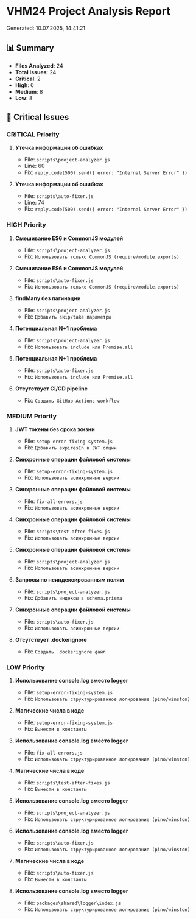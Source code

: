 # VHM24 Project Analysis Report

Generated: 10.07.2025, 14:41:21

## 📊 Summary

- **Files Analyzed**: 24
- **Total Issues**: 24
- **Critical**: 2
- **High**: 6
- **Medium**: 8
- **Low**: 8

## 🚨 Critical Issues

### CRITICAL Priority

1. **Утечка информации об ошибках**
   - File: `scripts\project-analyzer.js`
   - Line: 60
   - Fix: `reply.code(500).send({ error: "Internal Server Error" })`

2. **Утечка информации об ошибках**
   - File: `scripts\auto-fixer.js`
   - Line: 74
   - Fix: `reply.code(500).send({ error: "Internal Server Error" })`

### HIGH Priority

1. **Смешивание ES6 и CommonJS модулей**
   - File: `scripts\project-analyzer.js`
   - Fix: `Использовать только CommonJS (require/module.exports)`

2. **Смешивание ES6 и CommonJS модулей**
   - File: `scripts\auto-fixer.js`
   - Fix: `Использовать только CommonJS (require/module.exports)`

3. **findMany без пагинации**
   - File: `scripts\project-analyzer.js`
   - Fix: `Добавить skip/take параметры`

4. **Потенциальная N+1 проблема**
   - File: `scripts\project-analyzer.js`
   - Fix: `Использовать include или Promise.all`

5. **Потенциальная N+1 проблема**
   - File: `scripts\auto-fixer.js`
   - Fix: `Использовать include или Promise.all`

6. **Отсутствует CI/CD pipeline**
   - Fix: `Создать GitHub Actions workflow`

### MEDIUM Priority

1. **JWT токены без срока жизни**
   - File: `setup-error-fixing-system.js`
   - Fix: `Добавить expiresIn в JWT опции`

2. **Синхронные операции файловой системы**
   - File: `setup-error-fixing-system.js`
   - Fix: `Использовать асинхронные версии`

3. **Синхронные операции файловой системы**
   - File: `fix-all-errors.js`
   - Fix: `Использовать асинхронные версии`

4. **Синхронные операции файловой системы**
   - File: `scripts\test-after-fixes.js`
   - Fix: `Использовать асинхронные версии`

5. **Синхронные операции файловой системы**
   - File: `scripts\project-analyzer.js`
   - Fix: `Использовать асинхронные версии`

6. **Запросы по неиндексированным полям**
   - File: `scripts\project-analyzer.js`
   - Fix: `Добавить индексы в schema.prisma`

7. **Синхронные операции файловой системы**
   - File: `scripts\auto-fixer.js`
   - Fix: `Использовать асинхронные версии`

8. **Отсутствует .dockerignore**
   - Fix: `Создать .dockerignore файл`

### LOW Priority

1. **Использование console.log вместо logger**
   - File: `setup-error-fixing-system.js`
   - Fix: `Использовать структурированное логирование (pino/winston)`

2. **Магические числа в коде**
   - File: `setup-error-fixing-system.js`
   - Fix: `Вынести в константы`

3. **Использование console.log вместо logger**
   - File: `fix-all-errors.js`
   - Fix: `Использовать структурированное логирование (pino/winston)`

4. **Магические числа в коде**
   - File: `scripts\test-after-fixes.js`
   - Fix: `Вынести в константы`

5. **Использование console.log вместо logger**
   - File: `scripts\project-analyzer.js`
   - Fix: `Использовать структурированное логирование (pino/winston)`

6. **Использование console.log вместо logger**
   - File: `scripts\auto-fixer.js`
   - Fix: `Использовать структурированное логирование (pino/winston)`

7. **Магические числа в коде**
   - File: `scripts\auto-fixer.js`
   - Fix: `Вынести в константы`

8. **Использование console.log вместо logger**
   - File: `packages\shared\logger\index.js`
   - Fix: `Использовать структурированное логирование (pino/winston)`
